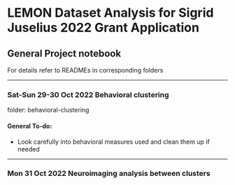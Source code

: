 # LEMON Dataset Analysis for Sigrid Juselius 2022 Grant Application
## General Project notebook
For details refer to READMEs in corresponding folders

---

### Sat-Sun 29-30 Oct 2022 Behavioral clustering
folder: behavioral-clustering

#### General To-do:
- Look carefully into behavioral measures used and clean them up if needed 

---

### Mon 31 Oct 2022 Neuroimaging analysis between clusters
